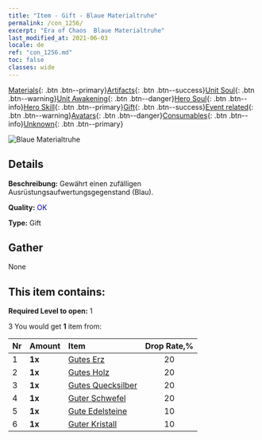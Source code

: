```yaml
---
title: "Item - Gift - Blaue Materialtruhe"
permalink: /con_1256/
excerpt: "Era of Chaos  Blaue Materialtruhe"
last_modified_at: 2021-06-03
locale: de
ref: "con_1256.md"
toc: false
classes: wide
---
```

 [Materials](/ItemsDE/){: .btn .btn--primary}[Artifacts](/ItemsDE/Artifacts/){: .btn .btn--success}[Unit Soul](/ItemsDE/UnitSoul/){: .btn .btn--warning}[Unit Awakening](/ItemsDE/UnitAwakening/){: .btn .btn--danger}[Hero Soul](/ItemsDE/HeroSoul/){: .btn .btn--info}[Hero Skill](/ItemsDE/HeroSkill/){: .btn .btn--primary}[Gift](/ItemsDE/Gift/){: .btn .btn--success}[Event related](/ItemsDE/Events/){: .btn .btn--warning}[Avatars](/ItemsDE/Avatars/){: .btn .btn--danger}[Consumables](/ItemsDE/Consumables/){: .btn .btn--info}[Unknown](/ItemsDE/Unknown/){: .btn .btn--primary}

 ![Blaue Materialtruhe](/images/t/i_304002.png)

## Details
 **Beschreibung:** Gewährt einen zufälligen Ausrüstungsaufwertungsgegenstand (Blau).

 **Quality:** <span style="color: #0000CD">OK</span>

 **Type:** Gift

## Gather

  None

## This item contains:

 **Required Level to open:** 1

 3 You would get **1** item  from:

  | Nr | Amount |     Item    | Drop Rate,% |
  |:---|:-------|:------------|:---------:|
  | 1 |  **1x** | [Gutes Erz](/ItemsDE/mat_12/) | 20 | 
  | 2 |  **1x** | [Gutes Holz](/ItemsDE/mat_13/) | 20 | 
  | 3 |  **1x** | [Gutes Quecksilber](/ItemsDE/mat_14/) | 20 | 
  | 4 |  **1x** | [Guter Schwefel](/ItemsDE/mat_15/) | 20 | 
  | 5 |  **1x** | [Gute Edelsteine](/ItemsDE/mat_16/) | 10 | 
  | 6 |  **1x** | [Guter Kristall](/ItemsDE/mat_17/) | 10 | 
